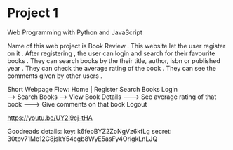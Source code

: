 # Project 1

Web Programming with Python and JavaScript

Name of this web project is Book Review .
This website let the user register on it . After registering , the user can login and search for their favourite books . 
They can search books by the their title, author, isbn or published year .
They can check the average rating of the book .
They can see the comments given by other users .

Short Webpage Flow:
Home
	|
	Register
	Search Books
	Login	
		--> Search Books --> View Book Details 
								---> See average rating of that book
								---> Give comments on that book
	Logout

https://youtu.be/UY2I9cj-tHA

Goodreads details:
key: k6fepBYZ2ZoNgVz6kfLg
secret: 30tpv71Me12C8jskY54cgb8WyE5asFy4OrigkLnLJQ
